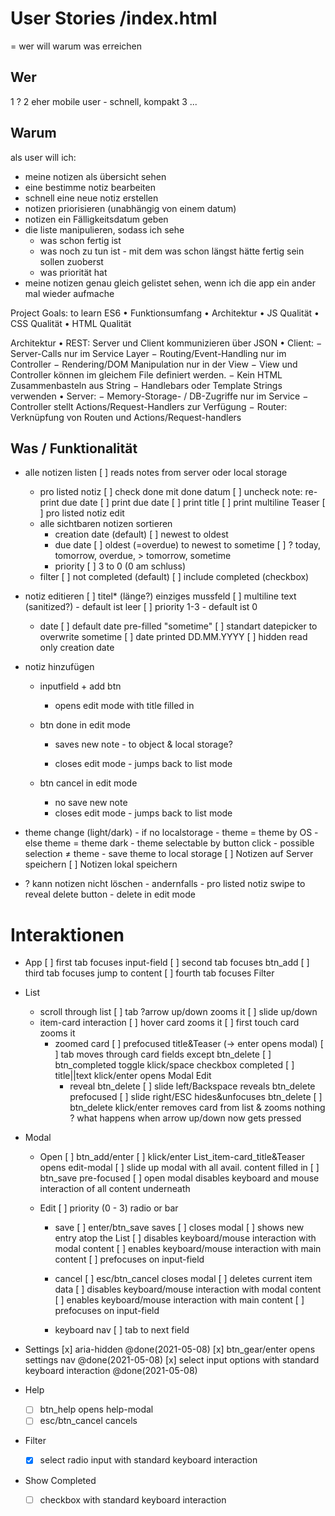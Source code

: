 <!-- @format -->

# User Stories /index.html

= wer will warum was erreichen

## Wer

1 ?
2 eher mobile user - schnell, kompakt
3 ...

## Warum

als user will ich:

- meine notizen als übersicht sehen
- eine bestimme notiz bearbeiten
- schnell eine neue notiz erstellen
- notizen priorisieren (unabhängig von einem datum)
- notizen ein Fälligkeitsdatum geben
- die liste manipulieren, sodass ich sehe
  - was schon fertig ist
  - was noch zu tun ist - mit dem was schon längst hätte fertig sein sollen zuoberst
  - was priorität hat
- meine notizen genau gleich gelistet sehen, wenn ich die app ein ander mal wieder aufmache

Project Goals:
to learn ES6
• Funktionsumfang
• Architektur
• JS Qualität
• CSS Qualität
• HTML Qualität

Architektur
• REST: Server und Client kommunizieren über JSON
• Client:
− Server-Calls nur im Service Layer
− Routing/Event-Handling nur im Controller
− Rendering/DOM Manipulation nur in der View
− View und Controller können im gleichem File definiert werden.
− Kein HTML Zusammenbasteln aus String
− Handlebars oder Template Strings verwenden
• Server:
− Memory-Storage- / DB-Zugriffe nur im Service
− Controller stellt Actions/Request-Handlers zur Verfügung
− Router: Verknüpfung von Routen und Actions/Request-handlers

## Was / Funktionalität

- alle notizen listen
  [ ] reads notes from server oder local storage
  - pro listed notiz
    [ ] check done mit done datum
    [ ] uncheck note: re-print due date
    [ ] print due date
    [ ] print title
    [ ] print multiline Teaser
    [ ] pro listed notiz edit
  - alle sichtbaren notizen sortieren
    - creation date (default)
      [ ] newest to oldest
    - due date
      [ ] oldest (=overdue) to newest to sometime
      [ ] ? today, tomorrow, overdue, > tomorrow, sometime
    - priority
      [ ] 3 to 0 (0 am schluss)
  - filter
    [ ] not completed (default)
    [ ] include completed (checkbox)
- notiz editieren
  [ ] titel\* (länge?) einziges mussfeld
  [ ] multiline text (sanitized?) - default ist leer
  [ ] priority 1-3 - default ist 0
  - date
    [ ] default date pre-filled "sometime"
    [ ] standart datepicker to overwrite sometime
    [ ] date printed DD.MM.YYYY
    [ ] hidden read only creation date
- notiz hinzufügen

  - inputfield + add btn
    - opens edit mode with title filled in
  - btn done in edit mode

    - saves new note - to object & local storage?

    - closes edit mode - jumps back to list mode

  - btn cancel in edit mode
    - no save new note
    - closes edit mode - jumps back to list mode

- theme change (light/dark) - if no localstorage - theme = theme by OS - else theme = theme dark - theme selectable by button click - possible selection ≠ theme - save theme to local storage
  [ ] Notizen auf Server speichern
  [ ] Notizen lokal speichern

- ? kann notizen nicht löschen - andernfalls - pro listed notiz swipe to reveal delete button - delete in edit mode

# Interaktionen

- App
  [ ] first tab focuses input-field
  [ ] second tab focuses btn_add
  [ ] third tab focuses jump to content
  [ ] fourth tab focuses Filter
- List
  - scroll through list
    [ ] tab ?arrow up/down zooms it
    [ ] slide up/down
  - item-card interaction
    [ ] hover card zooms it
    [ ] first touch card zooms it
    - zoomed card
      [ ] prefocused title&Teaser (-> enter opens modal)
      [ ] tab moves through card fields except btn_delete
      [ ] btn_completed toggle klick/space checkbox completed
      [ ] title||text klick/enter opens Modal Edit
      - reveal btn_delete
        [ ] slide left/Backspace reveals btn_delete prefocused
        [ ] slide right/ESC hides&unfocuses btn_delete
        [ ] btn_delete klick/enter removes card from list & zooms nothing
        ? what happens when arrow up/down now gets pressed
- Modal

  - Open
    [ ] btn_add/enter
    [ ] klick/enter List_item-card_title&Teaser opens edit-modal
    [ ] slide up modal with all avail. content filled in
    [ ] btn_save pre-focused
    [ ] open modal disables keyboard and mouse interaction of all content underneath
  - Edit
    [ ] priority (0 - 3) radio or bar

    - save
      [ ] enter/btn_save saves
      [ ] closes modal
      [ ] shows new entry atop the List
      [ ] disables keyboard/mouse interaction with modal content
      [ ] enables keyboard/mouse interaction with main content
      [ ] prefocuses on input-field
    - cancel
      [ ] esc/btn_cancel closes modal
      [ ] deletes current item data
      [ ] disables keyboard/mouse interaction with modal content
      [ ] enables keyboard/mouse interaction with main content
      [ ] prefocuses on input-field

    - keyboard nav
      [ ] tab to next field

- Settings
  [x] aria-hidden @done(2021-05-08)
  [x] btn_gear/enter opens settings nav @done(2021-05-08)
  [x] select input options with standard keyboard interaction @done(2021-05-08)
- Help
  - [ ] btn_help opens help-modal
  - [ ] esc/btn_cancel cancels
- Filter
  - [x] select radio input with standard keyboard interaction
- Show Completed
  - [ ] checkbox with standard keyboard interaction
